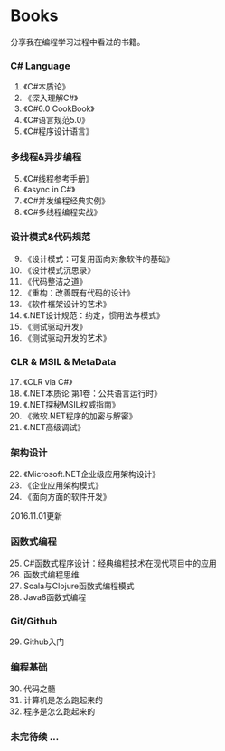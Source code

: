 # Books

分享我在编程学习过程中看过的书籍。 

### C# Language
1. 《C#本质论》
2. 《深入理解C#》
3. 《C#6.0 CookBook》
4. 《C#语言规范5.0》
5. 《C#程序设计语言》

### 多线程&异步编程
5. 《C#线程参考手册》
6. 《async in C#》
7. 《C#并发编程经典实例》
8. 《C#多线程编程实战》

### 设计模式&代码规范
9. 《设计模式：可复用面向对象软件的基础》
10. 《设计模式沉思录》
11. 《代码整洁之道》
12. 《重构：改善既有代码的设计》
13. 《软件框架设计的艺术》
14. 《.NET设计规范：约定，惯用法与模式》
15. 《测试驱动开发》
16. 《测试驱动开发的艺术》

### CLR & MSIL & MetaData
17. 《CLR via C#》
18. 《.NET本质论 第1卷：公共语言运行时》
19. 《.NET探秘MSIL权威指南》
20. 《微软.NET程序的加密与解密》
21. 《.NET高级调试》

### 架构设计
22. 《Microsoft.NET企业级应用架构设计》
23. 《企业应用架构模式》
24. 《面向方面的软件开发》

2016.11.01更新
### 函数式编程
25. C#函数式程序设计：经典编程技术在现代项目中的应用
26. 函数式编程思维
27. Scala与Clojure函数式编程模式
28. Java8函数式编程

### Git/Github
29. Github入门

### 编程基础
30. 代码之髓
31. 计算机是怎么跑起来的
32. 程序是怎么跑起来的

### 未完待续 ...
